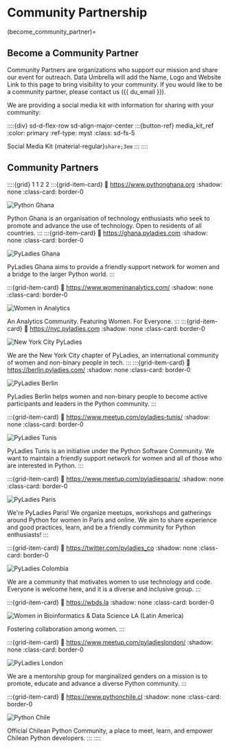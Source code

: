 # Community Partnership

(become_community_partner)=
## Become a Community Partner

Community Partners are organizations who support our mission and share our event for outreach.  Data Umbrella will add the Name, Logo and Website Link to this page to bring visibility to your community.  If you would like to be a community partner, please contact us ({{ du_email }}).

We are providing a social media kit with information for sharing with your community:

::::{div} sd-d-flex-row sd-align-major-center
:::{button-ref} media_kit_ref
:color: primary
:ref-type: myst
:class: sd-fs-5

Social Media Kit {material-regular}`share;3em`
:::
::::

## Community Partners

::::{grid} 1 1 2 2
:::{grid-item-card}
:link: https://www.pythonghana.org
:shadow: none
:class-card: border-0

![Python Ghana](../../_static/community_partners/python_ghana.png)

Python Ghana is an organisation of technology enthusiasts who seek to promote and advance the use of technology. Open to residents of all countries.
:::
:::{grid-item-card}
:link: https://ghana.pyladies.com
:shadow: none
:class-card: border-0

![PyLadies Ghana](../../_static/community_partners/pyladies_ghana.png)

PyLadies Ghana aims to provide a friendly support network for women and a bridge to the larger Python world.
:::

:::{grid-item-card}
:link: https://www.womeninanalytics.com/
:shadow: none
:class-card: border-0

![Women in Analytics](../../_static/community_partners/wia.png)

An Analytics Community. Featuring Women. For Everyone.
:::
:::{grid-item-card}
:link: https://nyc.pyladies.com
:shadow: none
:class-card: border-0

![New York City PyLadies](../../_static/community_partners/nyc_pyladies.jpg)

We are the New York City chapter of PyLadies, an international community of women and non-binary people in tech.
:::
:::{grid-item-card}
:link: https://berlin.pyladies.com/
:shadow: none
:class-card: border-0

![PyLadies Berlin](../../_static/community_partners/logo_pyladies_berlin.png)

PyLadies Berlin helps women and non-binary people to become active participants and leaders in the Python community.
:::

:::{grid-item-card}
:link: https://www.meetup.com/pyladies-tunis/
:shadow: none
:class-card: border-0

![PyLadies Tunis](../../_static/community_partners/pyladies_tunis.png)

PyLadies Tunis is an initiative under the Python Software Community. We want to maintain a friendly support network for women and all of those who are interested in Python.
:::

:::{grid-item-card}
:link: https://www.meetup.com/pyladiesparis/
:shadow: none
:class-card: border-0

![PyLadies Paris](../../_static/community_partners/pyladies_paris.png)

We're PyLadies Paris! We organize meetups, workshops and gatherings around Python for women in Paris and online. We aim to share experience and good practices, learn, and be a friendly community for Python enthusiasts!
:::

:::{grid-item-card}
:link: https://twitter.com/pyladies_co
:shadow: none
:class-card: border-0

![PyLadies Colombia](../../_static/community_partners/pyladies_colombia.png)

We are a community that motivates women to use technology and code. Everyone is welcome here, and it is a diverse and inclusive group.
:::

:::{grid-item-card}
:link: https://wbds.la
:shadow: none
:class-card: border-0

![Women in Bioinformatics & Data Science LA (Latin America)](../../_static/community_partners/wbds_latin_america.png)

Fostering collaboration among women.
:::

:::{grid-item-card}
:link: https://www.meetup.com/pyladieslondon/
:shadow: none
:class-card: border-0

![PyLadies London](../../_static/community_partners/pyladies_london.png)

We are a mentorship group for marginalized genders on a mission is to promote, educate and advance a diverse Python community.
:::

:::{grid-item-card}
:link: https://www.pythonchile.cl
:shadow: none
:class-card: border-0

![Python Chile](../../_static/community_partners/pythonchile.png)

Official Chilean Python Community, a place to meet, learn, and empower Chilean Python developers.
:::
::::
